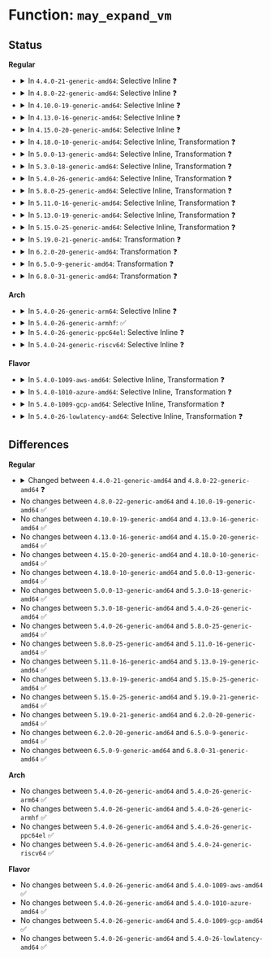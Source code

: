 # Function: <code>may_expand_vm</code>

## Status
<b>Regular</b>
<ul>
<li>
<details>
<summary>In <code>4.4.0-21-generic-amd64</code>: Selective Inline ❓</summary>

```c
int may_expand_vm(struct mm_struct * mm, long unsigned int npages)
```

```json
{
  "name": "may_expand_vm",
  "collision_type": "Unique Global",
  "inline_type": "Selective",
  "funcs": [
    {
      "addr": 18446744071580705095,
      "name": "may_expand_vm",
      "external": true,
      "loc": "mm/mmap.c:3007",
      "file": "mm/mmap.c",
      "inline": "not declared, inlined",
      "caller_inline": [
        "mm/mmap.c:expand_downwards",
        "mm/mmap.c:do_brk",
        "mm/mmap.c:mmap_region",
        "mm/mmap.c:mmap_region"
      ],
      "caller_func": [
        "mm/mremap.c:vma_to_resize"
      ]
    }
  ],
  "symbols": [
    {
      "addr": 18446744071580713344,
      "name": "may_expand_vm",
      "section": ".text",
      "bind": "STB_GLOBAL",
      "size": 54
    }
  ]
}
```
</details>
</li>
<li>
<details>
<summary>In <code>4.8.0-22-generic-amd64</code>: Selective Inline ❓</summary>

```c
bool may_expand_vm(struct mm_struct * mm, vm_flags_t flags, long unsigned int npages)
```

```json
{
  "name": "may_expand_vm",
  "collision_type": "Unique Global",
  "inline_type": "Selective",
  "funcs": [
    {
      "addr": 18446744071580822112,
      "name": "may_expand_vm",
      "external": true,
      "loc": "mm/mmap.c:2943",
      "file": "mm/mmap.c",
      "inline": "not declared, inlined",
      "caller_inline": [],
      "caller_func": [
        "mm/mmap.c:do_brk",
        "mm/mmap.c:expand_downwards",
        "mm/mmap.c:mmap_region",
        "mm/mmap.c:mmap_region",
        "mm/mprotect.c:mprotect_fixup",
        "mm/mprotect.c:mprotect_fixup",
        "mm/mremap.c:vma_to_resize"
      ]
    }
  ],
  "symbols": [
    {
      "addr": 18446744071580822112,
      "name": "may_expand_vm",
      "section": ".text",
      "bind": "STB_GLOBAL",
      "size": 218
    }
  ]
}
```
</details>
</li>
<li>
<details>
<summary>In <code>4.10.0-19-generic-amd64</code>: Selective Inline ❓</summary>

```c
bool may_expand_vm(struct mm_struct * mm, vm_flags_t flags, long unsigned int npages)
```

```json
{
  "name": "may_expand_vm",
  "collision_type": "Unique Global",
  "inline_type": "Selective",
  "funcs": [
    {
      "addr": 18446744071580887600,
      "name": "may_expand_vm",
      "external": true,
      "loc": "mm/mmap.c:3096",
      "file": "mm/mmap.c",
      "inline": "not declared, inlined",
      "caller_inline": [],
      "caller_func": [
        "mm/mmap.c:do_brk",
        "mm/mmap.c:expand_downwards",
        "mm/mmap.c:mmap_region",
        "mm/mmap.c:mmap_region",
        "mm/mprotect.c:mprotect_fixup",
        "mm/mprotect.c:mprotect_fixup",
        "mm/mremap.c:vma_to_resize"
      ]
    }
  ],
  "symbols": [
    {
      "addr": 18446744071580887600,
      "name": "may_expand_vm",
      "section": ".text",
      "bind": "STB_GLOBAL",
      "size": 218
    }
  ]
}
```
</details>
</li>
<li>
<details>
<summary>In <code>4.13.0-16-generic-amd64</code>: Selective Inline ❓</summary>

```c
bool may_expand_vm(struct mm_struct * mm, vm_flags_t flags, long unsigned int npages)
```

```json
{
  "name": "may_expand_vm",
  "collision_type": "Unique Global",
  "inline_type": "Selective",
  "funcs": [
    {
      "addr": 18446744071580932544,
      "name": "may_expand_vm",
      "external": true,
      "loc": "mm/mmap.c:3150",
      "file": "mm/mmap.c",
      "inline": "not declared, inlined",
      "caller_inline": [],
      "caller_func": [
        "mm/mmap.c:do_brk_flags",
        "mm/mmap.c:expand_downwards",
        "mm/mmap.c:mmap_region",
        "mm/mmap.c:mmap_region",
        "mm/mprotect.c:mprotect_fixup",
        "mm/mprotect.c:mprotect_fixup",
        "mm/mremap.c:vma_to_resize"
      ]
    }
  ],
  "symbols": [
    {
      "addr": 18446744071580932544,
      "name": "may_expand_vm",
      "section": ".text",
      "bind": "STB_GLOBAL",
      "size": 215
    }
  ]
}
```
</details>
</li>
<li>
<details>
<summary>In <code>4.15.0-20-generic-amd64</code>: Selective Inline ❓</summary>

```c
bool may_expand_vm(struct mm_struct * mm, vm_flags_t flags, long unsigned int npages)
```

```json
{
  "name": "may_expand_vm",
  "collision_type": "Unique Global",
  "inline_type": "Selective",
  "funcs": [
    {
      "addr": 18446744071581032304,
      "name": "may_expand_vm",
      "external": true,
      "loc": "mm/mmap.c:3193",
      "file": "mm/mmap.c",
      "inline": "not declared, inlined",
      "caller_inline": [],
      "caller_func": [
        "mm/mmap.c:do_brk_flags",
        "mm/mmap.c:expand_downwards",
        "mm/mmap.c:mmap_region",
        "mm/mmap.c:mmap_region",
        "mm/mprotect.c:mprotect_fixup",
        "mm/mprotect.c:mprotect_fixup",
        "mm/mremap.c:vma_to_resize"
      ]
    }
  ],
  "symbols": [
    {
      "addr": 18446744071581032304,
      "name": "may_expand_vm",
      "section": ".text",
      "bind": "STB_GLOBAL",
      "size": 216
    }
  ]
}
```
</details>
</li>
<li>
<details>
<summary>In <code>4.18.0-10-generic-amd64</code>: Selective Inline, Transformation ❓</summary>

```c
bool may_expand_vm(struct mm_struct * mm, vm_flags_t flags, long unsigned int npages)
```

```json
{
  "name": "may_expand_vm",
  "collision_type": "Unique Global",
  "inline_type": "Selective",
  "funcs": [
    {
      "addr": 0,
      "name": "may_expand_vm",
      "external": true,
      "loc": "mm/mmap.c:3248",
      "file": "mm/mmap.c",
      "inline": "not declared, inlined",
      "caller_inline": [],
      "caller_func": [
        "mm/mmap.c:do_brk_flags",
        "mm/mmap.c:expand_downwards",
        "mm/mmap.c:mmap_region",
        "mm/mmap.c:mmap_region",
        "mm/mprotect.c:mprotect_fixup",
        "mm/mprotect.c:mprotect_fixup",
        "mm/mremap.c:vma_to_resize"
      ]
    }
  ],
  "symbols": [
    {
      "addr": 18446744071581175633,
      "name": "may_expand_vm.cold.40",
      "section": ".text",
      "bind": "STB_LOCAL",
      "size": 94
    },
    {
      "addr": 18446744071581166976,
      "name": "may_expand_vm",
      "section": ".text",
      "bind": "STB_GLOBAL",
      "size": 145
    }
  ]
}
```
</details>
</li>
<li>
<details>
<summary>In <code>5.0.0-13-generic-amd64</code>: Selective Inline, Transformation ❓</summary>

```c
bool may_expand_vm(struct mm_struct * mm, vm_flags_t flags, long unsigned int npages)
```

```json
{
  "name": "may_expand_vm",
  "collision_type": "Unique Global",
  "inline_type": "Selective",
  "funcs": [
    {
      "addr": 18446744071581247096,
      "name": "may_expand_vm",
      "external": true,
      "loc": "mm/mmap.c:3292",
      "file": "mm/mmap.c",
      "inline": "not declared, inlined",
      "caller_inline": [],
      "caller_func": [
        "mm/mmap.c:do_brk_flags",
        "mm/mmap.c:expand_downwards",
        "mm/mmap.c:mmap_region",
        "mm/mmap.c:mmap_region",
        "mm/mprotect.c:mprotect_fixup",
        "mm/mprotect.c:mprotect_fixup",
        "mm/mremap.c:vma_to_resize"
      ]
    }
  ],
  "symbols": [
    {
      "addr": 18446744071581255953,
      "name": "may_expand_vm.cold.34",
      "section": ".text",
      "bind": "STB_LOCAL",
      "size": 94
    },
    {
      "addr": 18446744071581247024,
      "name": "may_expand_vm",
      "section": ".text",
      "bind": "STB_GLOBAL",
      "size": 145
    }
  ]
}
```
</details>
</li>
<li>
<details>
<summary>In <code>5.3.0-18-generic-amd64</code>: Selective Inline, Transformation ❓</summary>

```c
bool may_expand_vm(struct mm_struct * mm, vm_flags_t flags, long unsigned int npages)
```

```json
{
  "name": "may_expand_vm",
  "collision_type": "Unique Global",
  "inline_type": "Selective",
  "funcs": [
    {
      "addr": 18446744071581321704,
      "name": "may_expand_vm",
      "external": true,
      "loc": "mm/mmap.c:3298",
      "file": "mm/mmap.c",
      "inline": "not declared, inlined",
      "caller_inline": [],
      "caller_func": [
        "mm/mmap.c:do_brk_flags",
        "mm/mmap.c:expand_downwards",
        "mm/mmap.c:mmap_region",
        "mm/mmap.c:mmap_region",
        "mm/mprotect.c:mprotect_fixup",
        "mm/mprotect.c:mprotect_fixup",
        "mm/mremap.c:vma_to_resize"
      ]
    }
  ],
  "symbols": [
    {
      "addr": 18446744071581330775,
      "name": "may_expand_vm.cold",
      "section": ".text",
      "bind": "STB_LOCAL",
      "size": 96
    },
    {
      "addr": 18446744071581321632,
      "name": "may_expand_vm",
      "section": ".text",
      "bind": "STB_GLOBAL",
      "size": 153
    }
  ]
}
```
</details>
</li>
<li>
<details>
<summary>In <code>5.4.0-26-generic-amd64</code>: Selective Inline, Transformation ❓</summary>

```c
bool may_expand_vm(struct mm_struct * mm, vm_flags_t flags, long unsigned int npages)
```

```json
{
  "name": "may_expand_vm",
  "collision_type": "Unique Global",
  "inline_type": "Selective",
  "funcs": [
    {
      "addr": 18446744071581380936,
      "name": "may_expand_vm",
      "external": true,
      "loc": "mm/mmap.c:3304",
      "file": "mm/mmap.c",
      "inline": "not declared, inlined",
      "caller_inline": [],
      "caller_func": [
        "mm/mmap.c:do_brk_flags",
        "mm/mmap.c:expand_downwards",
        "mm/mmap.c:mmap_region",
        "mm/mmap.c:mmap_region",
        "mm/mprotect.c:mprotect_fixup",
        "mm/mprotect.c:mprotect_fixup",
        "mm/mremap.c:vma_to_resize"
      ]
    }
  ],
  "symbols": [
    {
      "addr": 18446744071581390183,
      "name": "may_expand_vm.cold",
      "section": ".text",
      "bind": "STB_LOCAL",
      "size": 96
    },
    {
      "addr": 18446744071581380864,
      "name": "may_expand_vm",
      "section": ".text",
      "bind": "STB_GLOBAL",
      "size": 153
    }
  ]
}
```
</details>
</li>
<li>
<details>
<summary>In <code>5.8.0-25-generic-amd64</code>: Selective Inline, Transformation ❓</summary>

```c
bool may_expand_vm(struct mm_struct * mm, vm_flags_t flags, long unsigned int npages)
```

```json
{
  "name": "may_expand_vm",
  "collision_type": "Unique Global",
  "inline_type": "Selective",
  "funcs": [
    {
      "addr": 18446744071581578432,
      "name": "may_expand_vm",
      "external": true,
      "loc": "mm/mmap.c:3316",
      "file": "mm/mmap.c",
      "inline": "not declared, inlined",
      "caller_inline": [
        "mm/mmap.c:do_brk_flags",
        "mm/mmap.c:expand_downwards",
        "mm/mmap.c:mmap_region",
        "mm/mmap.c:mmap_region"
      ],
      "caller_func": [
        "mm/mmap.c:do_brk_flags",
        "mm/mmap.c:expand_downwards",
        "mm/mmap.c:mmap_region",
        "mm/mmap.c:mmap_region",
        "mm/mprotect.c:mprotect_fixup",
        "mm/mprotect.c:mprotect_fixup",
        "mm/mremap.c:mremap_to",
        "mm/mremap.c:vma_to_resize"
      ]
    }
  ],
  "symbols": [
    {
      "addr": 18446744071581567712,
      "name": "may_expand_vm.part.0",
      "section": ".text",
      "bind": "STB_LOCAL",
      "size": 112
    },
    {
      "addr": 18446744071581587303,
      "name": "may_expand_vm.part.0.cold",
      "section": ".text",
      "bind": "STB_LOCAL",
      "size": 96
    },
    {
      "addr": 18446744071581586208,
      "name": "may_expand_vm",
      "section": ".text",
      "bind": "STB_GLOBAL",
      "size": 86
    }
  ]
}
```
</details>
</li>
<li>
<details>
<summary>In <code>5.11.0-16-generic-amd64</code>: Selective Inline, Transformation ❓</summary>

```c
bool may_expand_vm(struct mm_struct * mm, vm_flags_t flags, long unsigned int npages)
```

```json
{
  "name": "may_expand_vm",
  "collision_type": "Unique Global",
  "inline_type": "Selective",
  "funcs": [
    {
      "addr": 18446744071581623952,
      "name": "may_expand_vm",
      "external": true,
      "loc": "mm/mmap.c:3374",
      "file": "mm/mmap.c",
      "inline": "not declared, inlined",
      "caller_inline": [
        "mm/mmap.c:do_brk_flags",
        "mm/mmap.c:expand_downwards",
        "mm/mmap.c:mmap_region",
        "mm/mmap.c:mmap_region"
      ],
      "caller_func": [
        "mm/mmap.c:do_brk_flags",
        "mm/mmap.c:expand_downwards",
        "mm/mmap.c:mmap_region",
        "mm/mmap.c:mmap_region",
        "mm/mprotect.c:mprotect_fixup",
        "mm/mprotect.c:mprotect_fixup",
        "mm/mremap.c:mremap_to",
        "mm/mremap.c:vma_to_resize"
      ]
    }
  ],
  "symbols": [
    {
      "addr": 18446744071581613152,
      "name": "may_expand_vm.part.0",
      "section": ".text",
      "bind": "STB_LOCAL",
      "size": 112
    },
    {
      "addr": 18446744071591328287,
      "name": "may_expand_vm.part.0.cold",
      "section": ".text",
      "bind": "STB_LOCAL",
      "size": 92
    },
    {
      "addr": 18446744071581632288,
      "name": "may_expand_vm",
      "section": ".text",
      "bind": "STB_GLOBAL",
      "size": 86
    }
  ]
}
```
</details>
</li>
<li>
<details>
<summary>In <code>5.13.0-19-generic-amd64</code>: Selective Inline, Transformation ❓</summary>

```c
bool may_expand_vm(struct mm_struct * mm, vm_flags_t flags, long unsigned int npages)
```

```json
{
  "name": "may_expand_vm",
  "collision_type": "Unique Global",
  "inline_type": "Selective",
  "funcs": [
    {
      "addr": 18446744071581647192,
      "name": "may_expand_vm",
      "external": true,
      "loc": "mm/mmap.c:3345",
      "file": "mm/mmap.c",
      "inline": "not declared, inlined",
      "caller_inline": [],
      "caller_func": [
        "mm/mmap.c:do_brk_flags",
        "mm/mmap.c:expand_downwards",
        "mm/mmap.c:mmap_region",
        "mm/mmap.c:mmap_region",
        "mm/mprotect.c:mprotect_fixup",
        "mm/mprotect.c:mprotect_fixup",
        "mm/mremap.c:mremap_to",
        "mm/mremap.c:vma_to_resize"
      ]
    }
  ],
  "symbols": [
    {
      "addr": 18446744071591270521,
      "name": "may_expand_vm.cold",
      "section": ".text",
      "bind": "STB_LOCAL",
      "size": 100
    },
    {
      "addr": 18446744071581647120,
      "name": "may_expand_vm",
      "section": ".text",
      "bind": "STB_GLOBAL",
      "size": 146
    }
  ]
}
```
</details>
</li>
<li>
<details>
<summary>In <code>5.15.0-25-generic-amd64</code>: Selective Inline, Transformation ❓</summary>

```c
bool may_expand_vm(struct mm_struct * mm, vm_flags_t flags, long unsigned int npages)
```

```json
{
  "name": "may_expand_vm",
  "collision_type": "Unique Global",
  "inline_type": "Selective",
  "funcs": [
    {
      "addr": 18446744071581915280,
      "name": "may_expand_vm",
      "external": true,
      "loc": "mm/mmap.c:3325",
      "file": "mm/mmap.c",
      "inline": "not declared, inlined",
      "caller_inline": [],
      "caller_func": [
        "mm/mmap.c:do_brk_flags",
        "mm/mmap.c:expand_downwards",
        "mm/mmap.c:mmap_region",
        "mm/mmap.c:mmap_region",
        "mm/mprotect.c:mprotect_fixup",
        "mm/mprotect.c:mprotect_fixup",
        "mm/mremap.c:mremap_to",
        "mm/mremap.c:vma_to_resize"
      ]
    }
  ],
  "symbols": [
    {
      "addr": 18446744071592200278,
      "name": "may_expand_vm.cold",
      "section": ".text",
      "bind": "STB_LOCAL",
      "size": 177
    },
    {
      "addr": 18446744071581915184,
      "name": "may_expand_vm",
      "section": ".text",
      "bind": "STB_GLOBAL",
      "size": 199
    }
  ]
}
```
</details>
</li>
<li>
<details>
<summary>In <code>5.19.0-21-generic-amd64</code>: Transformation ❓</summary>

```c
bool may_expand_vm(struct mm_struct * mm, vm_flags_t flags, long unsigned int npages)
```

```json
{
  "name": "may_expand_vm",
  "collision_type": "Unique Global",
  "inline_type": "No",
  "funcs": [
    {
      "addr": 0,
      "name": "may_expand_vm",
      "external": true,
      "loc": "mm/mmap.c:3318",
      "file": "mm/mmap.c",
      "inline": "seen, unknown",
      "caller_inline": [],
      "caller_func": [
        "mm/mmap.c:do_brk_flags",
        "mm/mmap.c:expand_downwards",
        "mm/mmap.c:mmap_region",
        "mm/mmap.c:mmap_region",
        "mm/mprotect.c:mprotect_fixup",
        "mm/mprotect.c:mprotect_fixup",
        "mm/mremap.c:vma_to_resize"
      ]
    }
  ],
  "symbols": [
    {
      "addr": 18446744071593976902,
      "name": "may_expand_vm.cold",
      "section": ".text",
      "bind": "STB_LOCAL",
      "size": 177
    },
    {
      "addr": 18446744071582321600,
      "name": "may_expand_vm",
      "section": ".text",
      "bind": "STB_GLOBAL",
      "size": 220
    }
  ]
}
```
</details>
</li>
<li>
<details>
<summary>In <code>6.2.0-20-generic-amd64</code>: Transformation ❓</summary>

```c
bool may_expand_vm(struct mm_struct * mm, vm_flags_t flags, long unsigned int npages)
```

```json
{
  "name": "may_expand_vm",
  "collision_type": "Unique Global",
  "inline_type": "No",
  "funcs": [
    {
      "addr": 0,
      "name": "may_expand_vm",
      "external": true,
      "loc": "mm/mmap.c:3277",
      "file": "mm/mmap.c",
      "inline": "seen, unknown",
      "caller_inline": [],
      "caller_func": [
        "mm/mmap.c:do_brk_flags",
        "mm/mmap.c:mmap_region",
        "mm/mmap.c:mmap_region",
        "mm/mmap.c:expand_downwards",
        "mm/mprotect.c:mprotect_fixup",
        "mm/mprotect.c:mprotect_fixup",
        "mm/mremap.c:vma_to_resize"
      ]
    }
  ],
  "symbols": [
    {
      "addr": 18446744071596032928,
      "name": "may_expand_vm.cold",
      "section": ".text",
      "bind": "STB_LOCAL",
      "size": 69
    },
    {
      "addr": 18446744071582819824,
      "name": "may_expand_vm",
      "section": ".text",
      "bind": "STB_GLOBAL",
      "size": 328
    }
  ]
}
```
</details>
</li>
<li>
<details>
<summary>In <code>6.5.0-9-generic-amd64</code>: Transformation ❓</summary>

```c
bool may_expand_vm(struct mm_struct * mm, vm_flags_t flags, long unsigned int npages)
```

```json
{
  "name": "may_expand_vm",
  "collision_type": "Unique Global",
  "inline_type": "No",
  "funcs": [
    {
      "addr": 0,
      "name": "may_expand_vm",
      "external": true,
      "loc": "mm/mmap.c:3372",
      "file": "mm/mmap.c",
      "inline": "seen, unknown",
      "caller_inline": [],
      "caller_func": [
        "mm/mmap.c:do_brk_flags",
        "mm/mmap.c:mmap_region",
        "mm/mmap.c:mmap_region",
        "mm/mmap.c:expand_downwards",
        "mm/mprotect.c:mprotect_fixup",
        "mm/mprotect.c:mprotect_fixup",
        "mm/mremap.c:vma_to_resize"
      ]
    }
  ],
  "symbols": [
    {
      "addr": 18446744071596554878,
      "name": "may_expand_vm.cold",
      "section": ".text",
      "bind": "STB_LOCAL",
      "size": 69
    },
    {
      "addr": 18446744071583034304,
      "name": "may_expand_vm",
      "section": ".text",
      "bind": "STB_GLOBAL",
      "size": 328
    }
  ]
}
```
</details>
</li>
<li>
<details>
<summary>In <code>6.8.0-31-generic-amd64</code>: Transformation ❓</summary>

```c
bool may_expand_vm(struct mm_struct * mm, vm_flags_t flags, long unsigned int npages)
```

```json
{
  "name": "may_expand_vm",
  "collision_type": "Unique Global",
  "inline_type": "No",
  "funcs": [
    {
      "addr": 0,
      "name": "may_expand_vm",
      "external": true,
      "loc": "mm/mmap.c:3460",
      "file": "mm/mmap.c",
      "inline": "seen, unknown",
      "caller_inline": [],
      "caller_func": [
        "mm/mmap.c:do_brk_flags",
        "mm/mmap.c:mmap_region",
        "mm/mmap.c:mmap_region",
        "mm/mmap.c:expand_downwards",
        "mm/mprotect.c:mprotect_fixup",
        "mm/mprotect.c:mprotect_fixup",
        "mm/mremap.c:vma_to_resize"
      ]
    }
  ],
  "symbols": [
    {
      "addr": 18446744071597458983,
      "name": "may_expand_vm.cold",
      "section": ".text",
      "bind": "STB_LOCAL",
      "size": 69
    },
    {
      "addr": 18446744071583215664,
      "name": "may_expand_vm",
      "section": ".text",
      "bind": "STB_GLOBAL",
      "size": 328
    }
  ]
}
```
</details>
</li>
</ul>
<b>Arch</b>
<ul>
<li>
<details>
<summary>In <code>5.4.0-26-generic-arm64</code>: Selective Inline ❓</summary>

```c
bool may_expand_vm(struct mm_struct * mm, vm_flags_t flags, long unsigned int npages)
```

```json
{
  "name": "may_expand_vm",
  "collision_type": "Unique Global",
  "inline_type": "Selective",
  "funcs": [
    {
      "addr": 18446603336492787672,
      "name": "may_expand_vm",
      "external": true,
      "loc": "mm/mmap.c:3304",
      "file": "mm/mmap.c",
      "inline": "not declared, inlined",
      "caller_inline": [],
      "caller_func": [
        "mm/mmap.c:do_brk_flags",
        "mm/mmap.c:expand_downwards",
        "mm/mmap.c:mmap_region",
        "mm/mmap.c:mmap_region",
        "mm/mprotect.c:mprotect_fixup",
        "mm/mprotect.c:mprotect_fixup",
        "mm/mremap.c:vma_to_resize"
      ]
    }
  ],
  "symbols": [
    {
      "addr": 18446603336492787672,
      "name": "may_expand_vm",
      "section": ".text",
      "bind": "STB_GLOBAL",
      "size": 256
    }
  ]
}
```
</details>
</li>
<li>
<details>
<summary>In <code>5.4.0-26-generic-armhf</code>: ✅</summary>

```c
bool may_expand_vm(struct mm_struct * mm, vm_flags_t flags, long unsigned int npages)
```

```json
{
  "name": "may_expand_vm",
  "collision_type": "Unique Global",
  "inline_type": "No",
  "funcs": [
    {
      "addr": 3226603156,
      "name": "may_expand_vm",
      "external": true,
      "loc": "mm/mmap.c:3304",
      "file": "mm/mmap.c",
      "inline": "seen, unknown",
      "caller_inline": [],
      "caller_func": [
        "mm/mmap.c:do_brk_flags",
        "mm/mmap.c:expand_downwards",
        "mm/mmap.c:mmap_region",
        "mm/mmap.c:mmap_region",
        "mm/mprotect.c:mprotect_fixup",
        "mm/mprotect.c:mprotect_fixup",
        "mm/mremap.c:vma_to_resize"
      ]
    }
  ],
  "symbols": [
    {
      "addr": 3226603156,
      "name": "may_expand_vm",
      "section": ".text",
      "bind": "STB_GLOBAL",
      "size": 252
    }
  ]
}
```
</details>
</li>
<li>
<details>
<summary>In <code>5.4.0-26-generic-ppc64el</code>: Selective Inline ❓</summary>

```c
bool may_expand_vm(struct mm_struct * mm, vm_flags_t flags, long unsigned int npages)
```

```json
{
  "name": "may_expand_vm",
  "collision_type": "Unique Global",
  "inline_type": "Selective",
  "funcs": [
    {
      "addr": 13835058055286156848,
      "name": "may_expand_vm",
      "external": true,
      "loc": "mm/mmap.c:3304",
      "file": "mm/mmap.c",
      "inline": "not declared, inlined",
      "caller_inline": [],
      "caller_func": [
        "mm/mmap.c:do_brk_flags",
        "mm/mmap.c:expand_downwards",
        "mm/mmap.c:mmap_region",
        "mm/mmap.c:mmap_region",
        "mm/mprotect.c:mprotect_fixup",
        "mm/mprotect.c:mprotect_fixup",
        "mm/mremap.c:vma_to_resize"
      ]
    }
  ],
  "symbols": [
    {
      "addr": 13835058055286156848,
      "name": "may_expand_vm",
      "section": ".text",
      "bind": "STB_GLOBAL",
      "size": 276
    }
  ]
}
```
</details>
</li>
<li>
<details>
<summary>In <code>5.4.0-24-generic-riscv64</code>: Selective Inline ❓</summary>

```c
bool may_expand_vm(struct mm_struct * mm, vm_flags_t flags, long unsigned int npages)
```

```json
{
  "name": "may_expand_vm",
  "collision_type": "Unique Global",
  "inline_type": "Selective",
  "funcs": [
    {
      "addr": 18446743936272758354,
      "name": "may_expand_vm",
      "external": true,
      "loc": "mm/mmap.c:3304",
      "file": "mm/mmap.c",
      "inline": "not declared, inlined",
      "caller_inline": [],
      "caller_func": [
        "mm/mmap.c:do_brk_flags",
        "mm/mmap.c:expand_downwards",
        "mm/mmap.c:mmap_region",
        "mm/mmap.c:mmap_region",
        "mm/mprotect.c:mprotect_fixup",
        "mm/mprotect.c:mprotect_fixup",
        "mm/mremap.c:vma_to_resize"
      ]
    }
  ],
  "symbols": [
    {
      "addr": 18446743936272758354,
      "name": "may_expand_vm",
      "section": ".text",
      "bind": "STB_GLOBAL",
      "size": 202
    }
  ]
}
```
</details>
</li>
</ul>
<b>Flavor</b>
<ul>
<li>
<details>
<summary>In <code>5.4.0-1009-aws-amd64</code>: Selective Inline, Transformation ❓</summary>

```c
bool may_expand_vm(struct mm_struct * mm, vm_flags_t flags, long unsigned int npages)
```

```json
{
  "name": "may_expand_vm",
  "collision_type": "Unique Global",
  "inline_type": "Selective",
  "funcs": [
    {
      "addr": 18446744071581349784,
      "name": "may_expand_vm",
      "external": true,
      "loc": "mm/mmap.c:3304",
      "file": "mm/mmap.c",
      "inline": "not declared, inlined",
      "caller_inline": [],
      "caller_func": [
        "mm/mmap.c:do_brk_flags",
        "mm/mmap.c:expand_downwards",
        "mm/mmap.c:mmap_region",
        "mm/mmap.c:mmap_region",
        "mm/mprotect.c:mprotect_fixup",
        "mm/mprotect.c:mprotect_fixup",
        "mm/mremap.c:vma_to_resize"
      ]
    }
  ],
  "symbols": [
    {
      "addr": 18446744071581359031,
      "name": "may_expand_vm.cold",
      "section": ".text",
      "bind": "STB_LOCAL",
      "size": 96
    },
    {
      "addr": 18446744071581349712,
      "name": "may_expand_vm",
      "section": ".text",
      "bind": "STB_GLOBAL",
      "size": 153
    }
  ]
}
```
</details>
</li>
<li>
<details>
<summary>In <code>5.4.0-1010-azure-amd64</code>: Selective Inline, Transformation ❓</summary>

```c
bool may_expand_vm(struct mm_struct * mm, vm_flags_t flags, long unsigned int npages)
```

```json
{
  "name": "may_expand_vm",
  "collision_type": "Unique Global",
  "inline_type": "Selective",
  "funcs": [
    {
      "addr": 18446744071581293496,
      "name": "may_expand_vm",
      "external": true,
      "loc": "mm/mmap.c:3304",
      "file": "mm/mmap.c",
      "inline": "not declared, inlined",
      "caller_inline": [],
      "caller_func": [
        "mm/mmap.c:do_brk_flags",
        "mm/mmap.c:expand_downwards",
        "mm/mmap.c:mmap_region",
        "mm/mmap.c:mmap_region",
        "mm/mprotect.c:mprotect_fixup",
        "mm/mprotect.c:mprotect_fixup",
        "mm/mremap.c:vma_to_resize"
      ]
    }
  ],
  "symbols": [
    {
      "addr": 18446744071581302743,
      "name": "may_expand_vm.cold",
      "section": ".text",
      "bind": "STB_LOCAL",
      "size": 96
    },
    {
      "addr": 18446744071581293424,
      "name": "may_expand_vm",
      "section": ".text",
      "bind": "STB_GLOBAL",
      "size": 153
    }
  ]
}
```
</details>
</li>
<li>
<details>
<summary>In <code>5.4.0-1009-gcp-amd64</code>: Selective Inline, Transformation ❓</summary>

```c
bool may_expand_vm(struct mm_struct * mm, vm_flags_t flags, long unsigned int npages)
```

```json
{
  "name": "may_expand_vm",
  "collision_type": "Unique Global",
  "inline_type": "Selective",
  "funcs": [
    {
      "addr": 18446744071581340984,
      "name": "may_expand_vm",
      "external": true,
      "loc": "mm/mmap.c:3304",
      "file": "mm/mmap.c",
      "inline": "not declared, inlined",
      "caller_inline": [],
      "caller_func": [
        "mm/mmap.c:do_brk_flags",
        "mm/mmap.c:expand_downwards",
        "mm/mmap.c:mmap_region",
        "mm/mmap.c:mmap_region",
        "mm/mprotect.c:mprotect_fixup",
        "mm/mprotect.c:mprotect_fixup",
        "mm/mremap.c:vma_to_resize"
      ]
    }
  ],
  "symbols": [
    {
      "addr": 18446744071581350231,
      "name": "may_expand_vm.cold",
      "section": ".text",
      "bind": "STB_LOCAL",
      "size": 96
    },
    {
      "addr": 18446744071581340912,
      "name": "may_expand_vm",
      "section": ".text",
      "bind": "STB_GLOBAL",
      "size": 153
    }
  ]
}
```
</details>
</li>
<li>
<details>
<summary>In <code>5.4.0-26-lowlatency-amd64</code>: Selective Inline, Transformation ❓</summary>

```c
bool may_expand_vm(struct mm_struct * mm, vm_flags_t flags, long unsigned int npages)
```

```json
{
  "name": "may_expand_vm",
  "collision_type": "Unique Global",
  "inline_type": "Selective",
  "funcs": [
    {
      "addr": 18446744071581404936,
      "name": "may_expand_vm",
      "external": true,
      "loc": "mm/mmap.c:3304",
      "file": "mm/mmap.c",
      "inline": "not declared, inlined",
      "caller_inline": [],
      "caller_func": [
        "mm/mmap.c:do_brk_flags",
        "mm/mmap.c:expand_downwards",
        "mm/mmap.c:mmap_region",
        "mm/mmap.c:mmap_region",
        "mm/mprotect.c:mprotect_fixup",
        "mm/mprotect.c:mprotect_fixup",
        "mm/mremap.c:vma_to_resize"
      ]
    }
  ],
  "symbols": [
    {
      "addr": 18446744071581414167,
      "name": "may_expand_vm.cold",
      "section": ".text",
      "bind": "STB_LOCAL",
      "size": 96
    },
    {
      "addr": 18446744071581404864,
      "name": "may_expand_vm",
      "section": ".text",
      "bind": "STB_GLOBAL",
      "size": 153
    }
  ]
}
```
</details>
</li>
</ul>

## Differences
<b>Regular</b>
<ul>
<li>
<details>
<summary>Changed between <code>4.4.0-21-generic-amd64</code> and <code>4.8.0-22-generic-amd64</code> ❓</summary>
<ul>
<li>
<b>Param added. </b>
<code>vm_flags_t flags</code>
</li>
<li>
<b>Param reordered. </b>
<code>mm, npages</code> ➡️ <code>mm, flags, npages</code>
</li>
<li>
<b>Return type changed. </b>
<code>int</code> ➡️ <code>bool</code>
</li>
</ul>
</details>
</li>
<li>
No changes between <code>4.8.0-22-generic-amd64</code> and <code>4.10.0-19-generic-amd64</code> ✅
</li>
<li>
No changes between <code>4.10.0-19-generic-amd64</code> and <code>4.13.0-16-generic-amd64</code> ✅
</li>
<li>
No changes between <code>4.13.0-16-generic-amd64</code> and <code>4.15.0-20-generic-amd64</code> ✅
</li>
<li>
No changes between <code>4.15.0-20-generic-amd64</code> and <code>4.18.0-10-generic-amd64</code> ✅
</li>
<li>
No changes between <code>4.18.0-10-generic-amd64</code> and <code>5.0.0-13-generic-amd64</code> ✅
</li>
<li>
No changes between <code>5.0.0-13-generic-amd64</code> and <code>5.3.0-18-generic-amd64</code> ✅
</li>
<li>
No changes between <code>5.3.0-18-generic-amd64</code> and <code>5.4.0-26-generic-amd64</code> ✅
</li>
<li>
No changes between <code>5.4.0-26-generic-amd64</code> and <code>5.8.0-25-generic-amd64</code> ✅
</li>
<li>
No changes between <code>5.8.0-25-generic-amd64</code> and <code>5.11.0-16-generic-amd64</code> ✅
</li>
<li>
No changes between <code>5.11.0-16-generic-amd64</code> and <code>5.13.0-19-generic-amd64</code> ✅
</li>
<li>
No changes between <code>5.13.0-19-generic-amd64</code> and <code>5.15.0-25-generic-amd64</code> ✅
</li>
<li>
No changes between <code>5.15.0-25-generic-amd64</code> and <code>5.19.0-21-generic-amd64</code> ✅
</li>
<li>
No changes between <code>5.19.0-21-generic-amd64</code> and <code>6.2.0-20-generic-amd64</code> ✅
</li>
<li>
No changes between <code>6.2.0-20-generic-amd64</code> and <code>6.5.0-9-generic-amd64</code> ✅
</li>
<li>
No changes between <code>6.5.0-9-generic-amd64</code> and <code>6.8.0-31-generic-amd64</code> ✅
</li>
</ul>
<b>Arch</b>
<ul>
<li>
No changes between <code>5.4.0-26-generic-amd64</code> and <code>5.4.0-26-generic-arm64</code> ✅
</li>
<li>
No changes between <code>5.4.0-26-generic-amd64</code> and <code>5.4.0-26-generic-armhf</code> ✅
</li>
<li>
No changes between <code>5.4.0-26-generic-amd64</code> and <code>5.4.0-26-generic-ppc64el</code> ✅
</li>
<li>
No changes between <code>5.4.0-26-generic-amd64</code> and <code>5.4.0-24-generic-riscv64</code> ✅
</li>
</ul>
<b>Flavor</b>
<ul>
<li>
No changes between <code>5.4.0-26-generic-amd64</code> and <code>5.4.0-1009-aws-amd64</code> ✅
</li>
<li>
No changes between <code>5.4.0-26-generic-amd64</code> and <code>5.4.0-1010-azure-amd64</code> ✅
</li>
<li>
No changes between <code>5.4.0-26-generic-amd64</code> and <code>5.4.0-1009-gcp-amd64</code> ✅
</li>
<li>
No changes between <code>5.4.0-26-generic-amd64</code> and <code>5.4.0-26-lowlatency-amd64</code> ✅
</li>
</ul>
